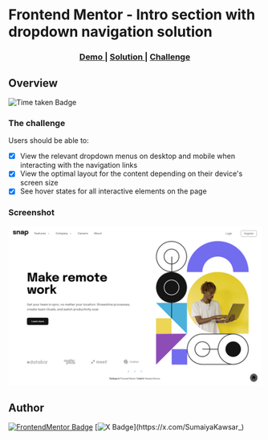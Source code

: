 # Frontend Mentor - Intro section with dropdown navigation solution

<div align="center">
  <h3>
    <a href="https://sumaiyakawsar.github.io/frontend-mentor-challenges-using-react/#/project53">
      Demo
    </a>
    <span> | </span>
    <a href="https://github.com/sumaiyakawsar/frontend-mentor-challenges-using-react/tree/main/src/pages/53-intro-with-dropdown-nav">
      Solution
    </a>
    <span> | </span>
    <a href="https://www.frontendmentor.io/challenges/intro-section-with-dropdown-navigation-ryaPetHE5">
      Challenge
    </a>
  </h3>
</div>
 

## Overview
 ![Time taken Badge](https://img.shields.io/badge/Time_Taken-2hr_30m-6abecd?style=plastic) 

### The challenge

Users should be able to:
 
- [x] View the relevant dropdown menus on desktop and mobile when interacting with the navigation links
- [x] View the optimal layout for the content depending on their device's screen size
- [x] See hover states for all interactive elements on the page

### Screenshot

![Screenshot](../homepage/images/project53-intro-with-dropdown-nav.webp)


## Author

[![FrontendMentor Badge](https://img.shields.io/badge/-_SumaiyaKawsar_-3F54A3?style=plastic&labelColor=3F54A3&logo=frontend-mentor&logoColor=white&link=https://www.frontendmentor.io/profile/sumaiyakawsar)](https://www.frontendmentor.io/profile/sumaiyakawsar) [![X Badge](https://img.shields.io/badge/-_SumaiyaKawsar_-black?style=plastic&labelColor=black&logo=X&logoColor=white&link=https://x.com/SumaiyaKawsar_)](https://x.com/SumaiyaKawsar_)